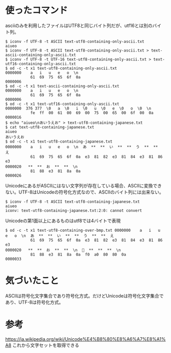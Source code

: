 # 使ったコマンド

asciiのみを利用したファイルはUTF8と同じバイト列だが、utf16とは別のバイト列。
```
$ iconv -f UTF-8 -t ASCII text-utf8-containing-only-ascii.txt
aiueo
$ iconv -f UTF-8 -t ASCII text-utf8-containing-only-ascii.txt > text-ascii-containing-only-ascii.txt
$ iconv -f UTF-8 -t UTF-16 text-utf8-containing-only-ascii.txt > text-utf16-containing-only-ascii.txt
$ od -c -t x1 text-utf8-containing-only-ascii.txt
0000000    a   i   u   e   o  \n
           61  69  75  65  6f  0a
0000006
$ od -c -t x1 text-ascii-containing-only-ascii.txt
0000000    a   i   u   e   o  \n
           61  69  75  65  6f  0a
0000006
$ od -c -t x1 text-utf16-containing-only-ascii.txt
0000000  376 377  \0   a  \0   i  \0   u  \0   e  \0   o  \0  \n
           fe  ff  00  61  00  69  00  75  00  65  00  6f  00  0a
0000016
$ echo "aiueo\nあいうえお" > text-utf8-containing-japanese.txt
$ cat text-utf8-containing-japanese.txt
aiueo
あいうえお
$ od -c -t x1 text-utf8-containing-japanese.txt
0000000    a   i   u   e   o  \n  あ  **  **  い  **  **  う  **  **  え
           61  69  75  65  6f  0a  e3  81  82  e3  81  84  e3  81  86  e3
0000020   **  **  お  **  **  \n
           81  88  e3  81  8a  0a
0000026
```

UnicodeにあるがASCIIにはない文字列が存在している場合、ASCIIに変換できない。UTF-8はUnicodeの符号化方式なので、ASCIIのバイト列には出来ない。
```
$ iconv -f UTF-8 -t ASCII text-utf8-containing-japanese.txt
aiueo
iconv: text-utf8-containing-japanese.txt:2:0: cannot convert
```

Unicodeの第1面以上にあるものはutf8では4バイトで表現
```
$ od -c -t x1 text-utf8-containing-over-bmp.txt 0000000    a   i   u   e   o  \n  あ  **  **  い  **  **  う  **  **  え
           61  69  75  65  6f  0a  e3  81  82  e3  81  84  e3  81  86  e3
0000020   **  **  お  **  **  \n  𠀀  **  **  **  \n
           81  88  e3  81  8a  0a  f0  a0  80  80  0a
0000033
```

# 気づいたこと
ASCIIは符号化文字集合であり符号化方式。だけどUnicodeは符号化文字集合であり、UTF-8は符号化方式。

# 参考
https://ja.wikipedia.org/wiki/Unicode%E4%B8%80%E8%A6%A7%E8%A1%A8 これから文字セットを取得できる
